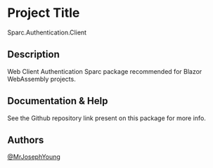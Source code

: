 # Project Title

Sparc.Authentication.Client

## Description

Web Client Authentication Sparc package recommended for Blazor WebAssembly projects.

## Documentation & Help

See the Github repository link present on this package for more info.


## Authors

[@MrJosephYoung](https://twitter.com/MrJosephYoung)

